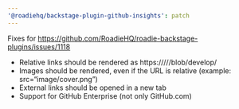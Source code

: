 ```yaml
---
'@roadiehq/backstage-plugin-github-insights': patch
---
```


Fixes for https://github.com/RoadieHQ/roadie-backstage-plugins/issues/1118

- Relative links should be rendered as https://<github-url>/<org>/<repo>/blob/develop/<relative-link>
- Images should be rendered, even if the URL is relative (example: src=“image/cover.png”)
- External links should be opened in a new tab
- Support for GitHub Enterprise (not only GitHub.com)

